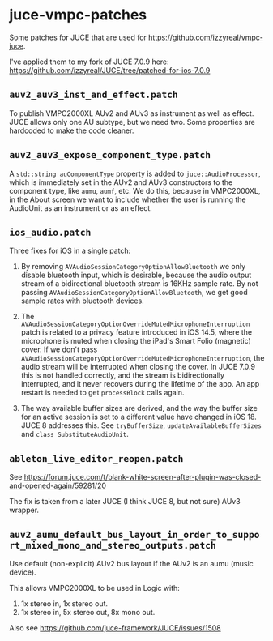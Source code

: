 # juce-vmpc-patches

Some patches for JUCE that are used for https://github.com/izzyreal/vmpc-juce.

I've applied them to my fork of JUCE 7.0.9 here: https://github.com/izzyreal/JUCE/tree/patched-for-ios-7.0.9

## `auv2_auv3_inst_and_effect.patch`

To publish VMPC2000XL AUv2 and AUv3 as instrument as well as effect. JUCE allows only one AU subtype, but we need two.
Some properties are hardcoded to make the code cleaner.

## `auv2_auv3_expose_component_type.patch`

A `std::string auComponentType` property is added to `juce::AudioProcessor`, which is immediately set in the AUv2 and AUv3 constructors to the component type, like `aumu`, `aumf`, etc.
We do this, because in VMPC2000XL, in the About screen we want to include whether the user is running the AudioUnit as an instrument or as an effect.

## `ios_audio.patch`

Three fixes for iOS in a single patch:

1. By removing `AVAudioSessionCategoryOptionAllowBluetooth` we only disable bluetooth input, which is desirable, because the audio output stream of a bidirectional bluetooth stream is 16KHz sample rate. By not passing `AVAudioSessionCategoryOptionAllowBluetooth`, we get good sample rates with bluetooth devices.

2. The `AVAudioSessionCategoryOptionOverrideMutedMicrophoneInterruption` patch is related to a privacy feature introduced in iOS 14.5, where the microphone is muted when closing the iPad's Smart Folio (magnetic) cover. If we don't pass `AVAudioSessionCategoryOptionOverrideMutedMicrophoneInterruption`, the audio stream will be interrupted when closing the cover. In JUCE 7.0.9 this is not handled correctly, and the stream is bidirectionally interrupted, and it never recovers during the lifetime of the app. An app restart is needed to get `processBlock` calls again.

3. The way available buffer sizes are derived, and the way the buffer size for an active session is set to a different value have changed in iOS 18. JUCE 8 addresses this. See `tryBufferSize`, `updateAvailableBufferSizes` and `class SubstituteAudioUnit`.

## `ableton_live_editor_reopen.patch`

See https://forum.juce.com/t/blank-white-screen-after-plugin-was-closed-and-opened-again/59281/20

The fix is taken from a later JUCE (I think JUCE 8, but not sure) AUv3 wrapper.

## `auv2_aumu_default_bus_layout_in_order_to_support_mixed_mono_and_stereo_outputs.patch`

Use default (non-explicit) AUv2 bus layout if the AUv2 is an aumu (music device).

This allows VMPC2000XL to be used in Logic with:
1. 1x stereo in, 1x stereo out.
2. 1x stereo in, 5x stereo out, 8x mono out.

Also see https://github.com/juce-framework/JUCE/issues/1508
